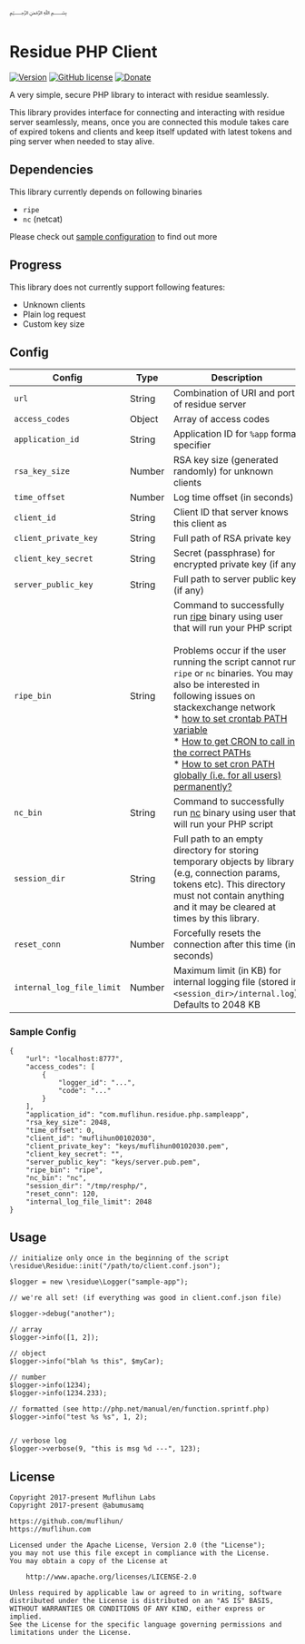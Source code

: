 ﷽

# Residue PHP Client

[![Version](https://img.shields.io/github/release/muflihun/residue-php.svg)](https://github.com/muflihun/residue-php/releases/latest) [![GitHub license](https://img.shields.io/badge/License-Apache%202.0-blue.svg)](https://github.com/muflihun/residue-php/blob/master/LICENCE) [![Donate](https://img.shields.io/badge/Donate-PayPal-green.svg)](https://www.paypal.me/MuflihunDotCom/25)

A very simple, secure PHP library to interact with residue seamlessly.

This library provides interface for connecting and interacting with residue server seamlessly, means, once you are connected this module takes care of expired tokens and clients and keep itself updated with latest tokens and ping server when needed to stay alive.

## Dependencies
This library currently depends on following binaries

 * `ripe`
 * `nc` (netcat)

Please check out [sample configuration](/samples/client.conf.json) to find out more

## Progress
This library does not currently support following features:

 * Unknown clients
 * Plain log request
 * Custom key size

## Config

| **Config** | **Type** | **Description** |
|------------|----------|-----------------|
| `url`      | String   | Combination of URI and port of residue server |
| `access_codes`      | Object   | Array of access codes |
| `application_id`      | String   | Application ID for `%app` format specifier |
| `rsa_key_size`      | Number   | RSA key size (generated randomly) for unknown clients |
| `time_offset`      | Number   | Log time offset (in seconds) |
| `client_id`      | String   | Client ID that server knows this client as |
| `client_private_key`      | String   | Full path of RSA private key |
| `client_key_secret`      | String   | Secret (passphrase) for encrypted private key (if any) |
| `server_public_key`      | String   | Full path to server public key (if any) |
| `ripe_bin`      | String   | Command to successfully run [ripe](https://github.com/muflihun/ripe) binary using user that will run your PHP script<br><br>Problems occur if the user running the script cannot run `ripe` or `nc` binaries. You may also be interested in following issues on stackexchange network<br>* [how to set crontab PATH variable](https://unix.stackexchange.com/questions/148133/how-to-set-crontab-path-variable)<br>* [How to get CRON to call in the correct PATHs](https://stackoverflow.com/questions/2388087/how-to-get-cron-to-call-in-the-correct-paths)<br>* [How to set cron PATH globally (i.e. for all users) permanently?](https://superuser.com/questions/164394/how-to-set-cron-path-globally-i-e-for-all-users-permanently) |
| `nc_bin`      | String   | Command to successfully run [nc](https://linux.die.net/man/1/nc) binary using user that will run your PHP script |
| `session_dir`      | String   | Full path to an empty directory for storing temporary objects by library (e.g, connection params, tokens etc). This directory must not contain anything and it may be cleared at times by this library. |
| `reset_conn`      | Number   | Forcefully resets the connection after this time (in seconds) |
| `internal_log_file_limit` | Number | Maximum limit (in KB) for internal logging file (stored in `<session_dir>/internal.log`). Defaults to 2048 KB |

### Sample Config
```
{
    "url": "localhost:8777",
    "access_codes": [
        {
            "logger_id": "...",
            "code": "..."
        }
    ],
    "application_id": "com.muflihun.residue.php.sampleapp",
    "rsa_key_size": 2048,
    "time_offset": 0,
    "client_id": "muflihun00102030",
    "client_private_key": "keys/muflihun00102030.pem",
    "client_key_secret": "",
    "server_public_key": "keys/server.pub.pem",
    "ripe_bin": "ripe",
    "nc_bin": "nc",
    "session_dir": "/tmp/resphp/",
    "reset_conn": 120,
    "internal_log_file_limit": 2048
}
```
## Usage
```
// initialize only once in the beginning of the script
\residue\Residue::init("/path/to/client.conf.json");

$logger = new \residue\Logger("sample-app");

// we're all set! (if everything was good in client.conf.json file)

$logger->debug("another");

// array
$logger->info([1, 2]);

// object
$logger->info("blah %s this", $myCar);

// number
$logger->info(1234);
$logger->info(1234.233);

// formatted (see http://php.net/manual/en/function.sprintf.php)
$logger->info("test %s %s", 1, 2);


// verbose log
$logger->verbose(9, "this is msg %d ---", 123);

```

## License
```
Copyright 2017-present Muflihun Labs
Copyright 2017-present @abumusamq

https://github.com/muflihun/
https://muflihun.com

Licensed under the Apache License, Version 2.0 (the "License");
you may not use this file except in compliance with the License.
You may obtain a copy of the License at

    http://www.apache.org/licenses/LICENSE-2.0

Unless required by applicable law or agreed to in writing, software
distributed under the License is distributed on an "AS IS" BASIS,
WITHOUT WARRANTIES OR CONDITIONS OF ANY KIND, either express or implied.
See the License for the specific language governing permissions and
limitations under the License.
```
